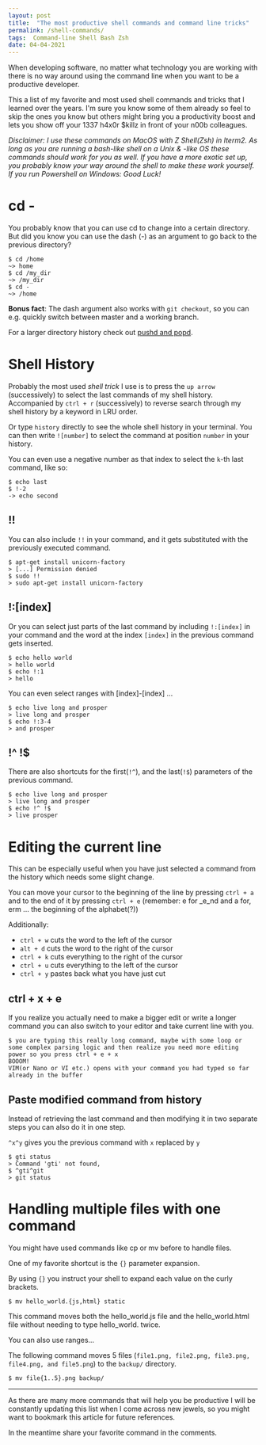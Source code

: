 ```yaml
---
layout: post
title:  "The most productive shell commands and command line tricks"
permalink: /shell-commands/
tags:  Command-line Shell Bash Zsh
date: 04-04-2021
---
```


When developing software, no matter what technology you are working with there is no way around using the command line when you want to be a productive developer.

This a list of my favorite and most used shell commands and tricks that I learned over the years. I'm sure you know some of them already so feel to skip the ones you know but others might bring you a productivity boost and lets you show off your 1337 h4x0r $killz in front of your n00b colleagues.

_Disclaimer: I use these commands on MacOS with Z Shell(Zsh) in Iterm2. As long as you are running a bash-like shell on a Unix & -like OS these commands should work for you as well. If you have a more exotic set up, you probably know your way around the shell to make these work yourself. If you run Powershell on Windows: Good Luck!_

# cd -

You probably know that you can use cd to change into a certain directory.
But did you know you can use the dash (-) as an argument to go back to the previous directory?
```
$ cd /home
~> home
$ cd /my_dir
~> /my_dir
$ cd -
~> /home
```

__Bonus fact__: The dash argument also works with `git checkout`, so you can e.g. quickly switch between master and a working branch.

For a larger directory history check out [pushd and popd](https://medium.com/r/?url=https%3A%2F%2Funix.stackexchange.com%2Fquestions%2F77077%2Fhow-do-i-use-pushd-and-popd-commands).


# Shell History
Probably the most used _shell trick_ I use is to press the `up arrow` (successively) to select the last commands of my shell history.
Accompanied by `ctrl + r` (successively) to reverse search through my shell history by a keyword in LRU order.

Or type `history` directly to see the whole shell history in your terminal. You can then write `![number]` to select the command at position `number` in your history.

You can even use a negative number as that index to select the `k`-th last command, like so:

```$ echo second
$ echo last
$ !-2
-> echo second
```


## !!
You can also include `!!` in your command, and it gets substituted with the previously executed command.

```
$ apt-get install unicorn-factory
> [...] Permission denied
$ sudo !!
> sudo apt-get install unicorn-factory
```


## !:[index]

Or you can select just parts of the last command by including `!:[index]` in your command and the word at the index `[index]` in the previous command gets inserted.

```
$ echo hello world
> hello world
$ echo !:1
> hello
```

You can even select ranges with [index]-[index] ...

```
$ echo live long and prosper
> live long and prosper
$ echo !:3-4
> and prosper
```


## !^ !$
There are also shortcuts for the first(`!^`), and the last(`!$`) parameters of the previous command.

```
$ echo live long and prosper
> live long and prosper
$ echo !^ !$
> live prosper
```


# Editing the current line

This can be especially useful when you have just selected a command from the history which needs some slight change.

You can move your cursor to the beginning of the line by pressing `ctrl + a` and to the end of it by pressing `ctrl + e` (remember: e for _e_nd and a for, erm ... the beginning of the alphabet(?))

Additionally:

* `ctrl + w` cuts the word to the left of the cursor
* `alt + d` cuts the word to the right of the cursor
* `ctrl + k` cuts everything to the right of the cursor
* `ctrl + u` cuts everything to the left of the cursor
* `ctrl + y` pastes back what you have just cut

## ctrl + x + e
If you realize you actually need to make a bigger edit or write a longer command you can also switch to your editor and take current line with you.

```
$ you are typing this really long command, maybe with some loop or some complex parsing logic and then realize you need more editing power so you press ctrl + e + x
BOOOM!
VIM(or Nano or VI etc.) opens with your command you had typed so far already in the buffer
```

## Paste modified command from history

Instead of retrieving the last command and then modifying it in two separate steps you can also do it in one step.

`^x^y` gives you the previous command with `x` replaced by `y`

```
$ gti status
> Command 'gti' not found,
$ ^gti^git
> git status
```


# Handling multiple files with one command
You might have used commands like cp or mv before to handle files.

One of my favorite shortcut is the `{}` parameter expansion.

By using `{}` you instruct your shell to expand each value on the curly brackets.

```
$ mv hello_world.{js,html} static
```
This command moves both the hello_world.js file and the hello_world.html file without needing to type hello_world. twice.

You can also use ranges...

The following command moves 5 files (`file1.png, file2.png, file3.png, file4.png, and file5.png`) to the `backup/` directory.

```
$ mv file{1..5}.png backup/
```

---
As there are many more commands that will help you be productive I will be constantly updating this list when I come across new jewels, so you might want to bookmark this article for future references.

In the meantime share your favorite command in the comments.
